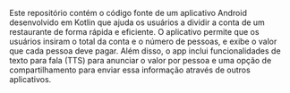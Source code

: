 Este repositório contém o código fonte de um aplicativo Android desenvolvido em Kotlin que ajuda os usuários a dividir a conta de um restaurante de forma rápida e eficiente. O aplicativo permite que os usuários insiram o total da conta e o número de pessoas, e exibe o valor que cada pessoa deve pagar. Além disso, o app inclui funcionalidades de texto para fala (TTS) para anunciar o valor por pessoa e uma opção de compartilhamento para enviar essa informação através de outros aplicativos.

